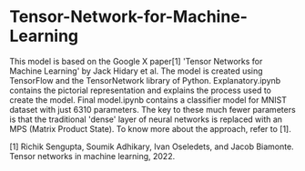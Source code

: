 # Tensor-Network-for-Machine-Learning

This model is based on the Google X paper[1] 'Tensor Networks for Machine Learning' by Jack Hidary et al. The model is created using TensorFlow and the TensorNetwork library of Python. Explanatory.ipynb contains the pictorial representation and explains the process used to create the model. Final model.ipynb contains a classifier model for MNIST dataset with just 6310 parameters.
The key to these much fewer parameters is that the traditional 'dense' layer of neural networks is replaced with an MPS (Matrix Product State). To know more about the approach, refer to [1].

[1] Richik Sengupta, Soumik Adhikary, Ivan Oseledets, and Jacob Biamonte. Tensor networks in machine learning, 2022.
